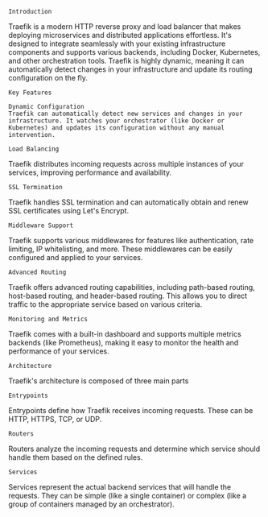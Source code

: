 	Introduction
Traefik is a modern HTTP reverse proxy and load balancer that makes deploying microservices and distributed applications effortless. It's designed to integrate seamlessly with your existing infrastructure components and supports various backends, including Docker, Kubernetes, and other orchestration tools. Traefik is highly dynamic, meaning it can automatically detect changes in your infrastructure and update its routing configuration on the fly.

	Key Features
   
	Dynamic Configuration
	Traefik can automatically detect new services and changes in your infrastructure. It watches your orchestrator (like Docker or Kubernetes) and updates its configuration without any manual intervention.	
   
	Load Balancing
   Traefik distributes incoming requests across multiple instances of your services, improving performance and availability.		
   
	SSL Termination
   Traefik handles SSL termination and can automatically obtain and renew SSL certificates using Let's Encrypt.
   
	Middleware Support
   Traefik supports various middlewares for features like authentication, rate limiting, IP whitelisting, and more. These middlewares can be easily configured and applied to your services.
   
	Advanced Routing
   Traefik offers advanced routing capabilities, including path-based routing, host-based routing, and header-based routing. This allows you to direct traffic to the appropriate service based on various criteria.
   
	Monitoring and Metrics
   Traefik comes with a built-in dashboard and supports multiple metrics backends (like Prometheus), making it easy to monitor the health and performance of your services.

	Architecture
Traefik's architecture is composed of three main parts

	Entrypoints
Entrypoints define how Traefik receives incoming requests. These can be HTTP, HTTPS, TCP, or UDP.

	Routers
Routers analyze the incoming requests and determine which service should handle them based on the defined rules.

	Services
Services represent the actual backend services that will handle the requests. They can be simple (like a single container) or complex (like a group of containers managed by an orchestrator).
